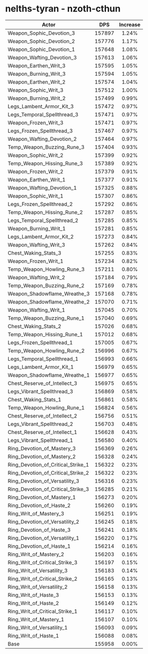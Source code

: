 # nelths-tyran - nzoth-cthun
| Actor | DPS | Increase |
|---|:---:|:---:|
|Weapon_Sophic_Devotion_3|157897|1.24%|
|Weapon_Sophic_Devotion_2|157776|1.17%|
|Weapon_Sophic_Devotion_1|157648|1.08%|
|Weapon_Wafting_Devotion_3|157613|1.06%|
|Weapon_Earthen_Writ_3|157595|1.05%|
|Weapon_Burning_Writ_3|157594|1.05%|
|Weapon_Earthen_Writ_2|157574|1.04%|
|Weapon_Sophic_Writ_3|157512|1.00%|
|Weapon_Burning_Writ_2|157499|0.99%|
|Legs_Lambent_Armor_Kit_3|157472|0.97%|
|Legs_Temporal_Spellthread_3|157471|0.97%|
|Weapon_Frozen_Writ_3|157471|0.97%|
|Legs_Frozen_Spellthread_3|157467|0.97%|
|Weapon_Wafting_Devotion_2|157464|0.97%|
|Temp_Weapon_Buzzing_Rune_3|157404|0.93%|
|Weapon_Sophic_Writ_2|157399|0.92%|
|Temp_Weapon_Hissing_Rune_3|157389|0.92%|
|Weapon_Frozen_Writ_2|157379|0.91%|
|Weapon_Earthen_Writ_1|157377|0.91%|
|Weapon_Wafting_Devotion_1|157325|0.88%|
|Weapon_Sophic_Writ_1|157307|0.86%|
|Legs_Frozen_Spellthread_2|157292|0.86%|
|Temp_Weapon_Hissing_Rune_2|157287|0.85%|
|Legs_Temporal_Spellthread_2|157285|0.85%|
|Weapon_Burning_Writ_1|157281|0.85%|
|Legs_Lambent_Armor_Kit_2|157273|0.84%|
|Weapon_Wafting_Writ_3|157262|0.84%|
|Chest_Waking_Stats_3|157255|0.83%|
|Weapon_Frozen_Writ_1|157234|0.82%|
|Temp_Weapon_Howling_Rune_3|157211|0.80%|
|Weapon_Wafting_Writ_2|157184|0.79%|
|Temp_Weapon_Buzzing_Rune_2|157169|0.78%|
|Weapon_Shadowflame_Wreathe_3|157168|0.78%|
|Weapon_Shadowflame_Wreathe_2|157070|0.71%|
|Weapon_Wafting_Writ_1|157045|0.70%|
|Temp_Weapon_Buzzing_Rune_1|157040|0.69%|
|Chest_Waking_Stats_2|157026|0.68%|
|Temp_Weapon_Hissing_Rune_1|157012|0.68%|
|Legs_Frozen_Spellthread_1|157005|0.67%|
|Temp_Weapon_Howling_Rune_2|156996|0.67%|
|Legs_Temporal_Spellthread_1|156993|0.66%|
|Legs_Lambent_Armor_Kit_1|156979|0.65%|
|Weapon_Shadowflame_Wreathe_1|156977|0.65%|
|Chest_Reserve_of_Intellect_3|156975|0.65%|
|Legs_Vibrant_Spellthread_3|156869|0.58%|
|Chest_Waking_Stats_1|156861|0.58%|
|Temp_Weapon_Howling_Rune_1|156824|0.56%|
|Chest_Reserve_of_Intellect_2|156756|0.51%|
|Legs_Vibrant_Spellthread_2|156703|0.48%|
|Chest_Reserve_of_Intellect_1|156628|0.43%|
|Legs_Vibrant_Spellthread_1|156580|0.40%|
|Ring_Devotion_of_Mastery_3|156369|0.26%|
|Ring_Devotion_of_Mastery_2|156328|0.24%|
|Ring_Devotion_of_Critical_Strike_1|156322|0.23%|
|Ring_Devotion_of_Critical_Strike_2|156322|0.23%|
|Ring_Devotion_of_Versatility_3|156316|0.23%|
|Ring_Devotion_of_Critical_Strike_3|156285|0.21%|
|Ring_Devotion_of_Mastery_1|156273|0.20%|
|Ring_Devotion_of_Haste_2|156260|0.19%|
|Ring_Writ_of_Mastery_3|156251|0.19%|
|Ring_Devotion_of_Versatility_2|156245|0.18%|
|Ring_Devotion_of_Haste_3|156241|0.18%|
|Ring_Devotion_of_Versatility_1|156220|0.17%|
|Ring_Devotion_of_Haste_1|156214|0.16%|
|Ring_Writ_of_Mastery_2|156203|0.16%|
|Ring_Writ_of_Critical_Strike_3|156197|0.15%|
|Ring_Writ_of_Versatility_3|156183|0.14%|
|Ring_Writ_of_Critical_Strike_2|156165|0.13%|
|Ring_Writ_of_Versatility_2|156158|0.13%|
|Ring_Writ_of_Haste_3|156153|0.13%|
|Ring_Writ_of_Haste_2|156149|0.12%|
|Ring_Writ_of_Critical_Strike_1|156117|0.10%|
|Ring_Writ_of_Mastery_1|156107|0.10%|
|Ring_Writ_of_Versatility_1|156093|0.09%|
|Ring_Writ_of_Haste_1|156088|0.08%|
|Base|155958|0.00%|
